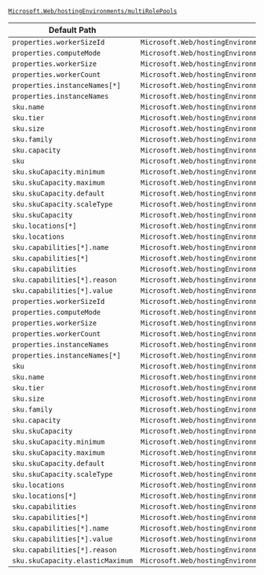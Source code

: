 [`Microsoft.Web/hostingEnvironments/multiRolePools`](https://docs.microsoft.com/en-us/azure/templates/microsoft.web/hostingenvironments/multirolepools)

| Default Path | Alias |
|---|---|
| `properties.workerSizeId` | `Microsoft.Web/hostingEnvironments/multiRolePools/default.workerSizeId` |
| `properties.computeMode` | `Microsoft.Web/hostingEnvironments/multiRolePools/default.computeMode` |
| `properties.workerSize` | `Microsoft.Web/hostingEnvironments/multiRolePools/default.workerSize` |
| `properties.workerCount` | `Microsoft.Web/hostingEnvironments/multiRolePools/default.workerCount` |
| `properties.instanceNames[*]` | `Microsoft.Web/hostingEnvironments/multiRolePools/default.instanceNames[*]` |
| `properties.instanceNames` | `Microsoft.Web/hostingEnvironments/multiRolePools/default.instanceNames` |
| `sku.name` | `Microsoft.Web/hostingEnvironments/multiRolePools/default.sku.name` |
| `sku.tier` | `Microsoft.Web/hostingEnvironments/multiRolePools/default.sku.tier` |
| `sku.size` | `Microsoft.Web/hostingEnvironments/multiRolePools/default.sku.size` |
| `sku.family` | `Microsoft.Web/hostingEnvironments/multiRolePools/default.sku.family` |
| `sku.capacity` | `Microsoft.Web/hostingEnvironments/multiRolePools/default.sku.capacity` |
| `sku` | `Microsoft.Web/hostingEnvironments/multiRolePools/default.sku` |
| `sku.skuCapacity.minimum` | `Microsoft.Web/hostingEnvironments/multiRolePools/default.sku.skuCapacity.minimum` |
| `sku.skuCapacity.maximum` | `Microsoft.Web/hostingEnvironments/multiRolePools/default.sku.skuCapacity.maximum` |
| `sku.skuCapacity.default` | `Microsoft.Web/hostingEnvironments/multiRolePools/default.sku.skuCapacity.default` |
| `sku.skuCapacity.scaleType` | `Microsoft.Web/hostingEnvironments/multiRolePools/default.sku.skuCapacity.scaleType` |
| `sku.skuCapacity` | `Microsoft.Web/hostingEnvironments/multiRolePools/default.sku.skuCapacity` |
| `sku.locations[*]` | `Microsoft.Web/hostingEnvironments/multiRolePools/default.sku.locations[*]` |
| `sku.locations` | `Microsoft.Web/hostingEnvironments/multiRolePools/default.sku.locations` |
| `sku.capabilities[*].name` | `Microsoft.Web/hostingEnvironments/multiRolePools/default.sku.capabilities[*].name` |
| `sku.capabilities[*]` | `Microsoft.Web/hostingEnvironments/multiRolePools/default.sku.capabilities[*]` |
| `sku.capabilities` | `Microsoft.Web/hostingEnvironments/multiRolePools/default.sku.capabilities` |
| `sku.capabilities[*].reason` | `Microsoft.Web/hostingEnvironments/multiRolePools/default.sku.capabilities[*].reason` |
| `sku.capabilities[*].value` | `Microsoft.Web/hostingEnvironments/multiRolePools/default.sku.capabilities[*].value` |
| `properties.workerSizeId` | `Microsoft.Web/hostingEnvironments/multiRolePools/workerSizeId` |
| `properties.computeMode` | `Microsoft.Web/hostingEnvironments/multiRolePools/computeMode` |
| `properties.workerSize` | `Microsoft.Web/hostingEnvironments/multiRolePools/workerSize` |
| `properties.workerCount` | `Microsoft.Web/hostingEnvironments/multiRolePools/workerCount` |
| `properties.instanceNames` | `Microsoft.Web/hostingEnvironments/multiRolePools/instanceNames` |
| `properties.instanceNames[*]` | `Microsoft.Web/hostingEnvironments/multiRolePools/instanceNames[*]` |
| `sku` | `Microsoft.Web/hostingEnvironments/multiRolePools/sku` |
| `sku.name` | `Microsoft.Web/hostingEnvironments/multiRolePools/sku.name` |
| `sku.tier` | `Microsoft.Web/hostingEnvironments/multiRolePools/sku.tier` |
| `sku.size` | `Microsoft.Web/hostingEnvironments/multiRolePools/sku.size` |
| `sku.family` | `Microsoft.Web/hostingEnvironments/multiRolePools/sku.family` |
| `sku.capacity` | `Microsoft.Web/hostingEnvironments/multiRolePools/sku.capacity` |
| `sku.skuCapacity` | `Microsoft.Web/hostingEnvironments/multiRolePools/sku.skuCapacity` |
| `sku.skuCapacity.minimum` | `Microsoft.Web/hostingEnvironments/multiRolePools/sku.skuCapacity.minimum` |
| `sku.skuCapacity.maximum` | `Microsoft.Web/hostingEnvironments/multiRolePools/sku.skuCapacity.maximum` |
| `sku.skuCapacity.default` | `Microsoft.Web/hostingEnvironments/multiRolePools/sku.skuCapacity.default` |
| `sku.skuCapacity.scaleType` | `Microsoft.Web/hostingEnvironments/multiRolePools/sku.skuCapacity.scaleType` |
| `sku.locations` | `Microsoft.Web/hostingEnvironments/multiRolePools/sku.locations` |
| `sku.locations[*]` | `Microsoft.Web/hostingEnvironments/multiRolePools/sku.locations[*]` |
| `sku.capabilities` | `Microsoft.Web/hostingEnvironments/multiRolePools/sku.capabilities` |
| `sku.capabilities[*]` | `Microsoft.Web/hostingEnvironments/multiRolePools/sku.capabilities[*]` |
| `sku.capabilities[*].name` | `Microsoft.Web/hostingEnvironments/multiRolePools/sku.capabilities[*].name` |
| `sku.capabilities[*].value` | `Microsoft.Web/hostingEnvironments/multiRolePools/sku.capabilities[*].value` |
| `sku.capabilities[*].reason` | `Microsoft.Web/hostingEnvironments/multiRolePools/sku.capabilities[*].reason` |
| `sku.skuCapacity.elasticMaximum` | `Microsoft.Web/hostingEnvironments/multiRolePools/sku.skuCapacity.elasticMaximum` |

